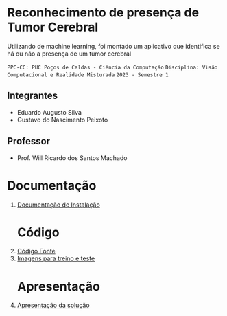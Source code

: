 # Reconhecimento de presença de Tumor Cerebral

Utilizando de machine learning, foi montado um aplicativo que identifica se há ou não a presença de um tumor cerebral

`PPC-CC: PUC Poços de Caldas - Ciência da Computação`
`Disciplina: Visão Computacional e Realidade Misturada`
`2023 - Semestre 1`

## Integrantes

- Eduardo Augusto Silva
- Gustavo do Nascimento Peixoto

## Professor

- Prof. Will Ricardo dos Santos Machado

# Documentação

<ol>
<li><a href="1-Documentação de instalação.md"> Documentação de Instalação</a></li>

# Código

<li><a href="BrainTumorCodes_PredImages.rar"> Código Fonte</a></li>
<li><a href="Test and Train.rar"> Imagens para treino e teste</a></li>

# Apresentação

<li><a href="https://www.youtube.com/watch?v=V_ykbtS2EhU"> Apresentação da solução</a></li>
